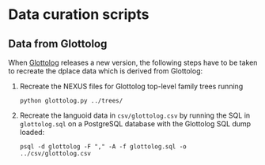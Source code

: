 
Data curation scripts
=====================

Data from Glottolog
-------------------

When [Glottolog](http://glottolog.org) releases a new version, the following steps have
to be taken to recreate the dplace data which is derived from Glottolog:

1. Recreate the NEXUS files for Glottolog top-level family trees running
   ```
   python glottolog.py ../trees/
   ```

2. Recreate the languoid data in `csv/glottolog.csv` by running the SQL in `glottolog.sql`
   on a PostgreSQL database with the Glottolog SQL dump loaded:
   ```
   psql -d glottolog -F "," -A -f glottolog.sql -o ../csv/glottolog.csv
   ```
